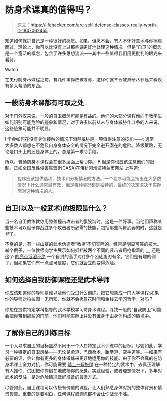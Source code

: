 # 防身术课真的值得吗？

> 原文：<https://lifehacker.com/are-self-defense-classes-really-worth-it-1847062455>

知道如何保护自己是一种很好的感觉。如果，但愿不会，有人不怀好意地与你擦肩而过，理论上，你可以比没有上过那些课更好地处理这种情况。但是“自卫”的概念是一个宽泛的概念，包含了许多思想流派——其中一些值得我们用更批判的眼光来看待。

Watch

在支付防身术课程之前，有几件事你应该考虑，这样你就不会被卖给从长远来看没有多大帮助的东西。

## 一般防身术课都有可取之处

对于门外汉来说，一般的自卫概念可能是有益的。他们的大部分课程倾向于教学生如何识别可能危险的迹象和情况，对于许多以前从未与身体威胁作斗争的人来说，这些迹象可能并不明显。

l 学会如何在没有身体接触的情况下消除威胁是一项值得注意的技能——t 通常，大多数人都想在不危及自身身体安全的情况下完全避开潜在的危险。降级策略，无论是口头上的还是身体上的，总是第一求助手段。

所以，普通防身术课程会在很多层面上帮助你。 B 但是你也应该注意他们的限制。正如全国反性侵害联盟(NCASA)在俄勒冈州波特兰市网站 [上写道:](https://www.portlandoregon.gov/police/article/61885)

> 程序应该提供选项、技术和分析情况的方法。一个程序可能会指出在大多数情况下什么通常最有效，但是每种情况都是独特的，最终的决定取决于实际面对这种情况的人。

## 自卫(以及一般武术)的极限是什么？

当一名自卫教练教你用膝盖撞击攻击者的腹股沟时，这是一件好事。当他们声称某些技术可以赋予你战胜多个攻击者所必需的技能，包括那些挥舞武器的时，这就是*坏*了。

不幸的是，有一些山寨的武术伪造者“教授”不切实际的、经常是明显可笑的技术。举个例子，一位教师向学生展示如何抵挡被两个不同的袭击者用枪指着的 [*。*](https://www.instagram.com/p/CPdXdwElfT2/) 还是这个 [的亮点滔滔不绝](https://www.youtube.com/watch?v=4XmRM0Qqj8k) 一个自封的高手对付多个凶徒游刃有余。它们是有趣的例子，但如果它们有一点点可信度，它们就会立刻变得危险。

## 如何选择自我防御课程还是武术导师

你应该知道你的导师是谁以及他们受过什么训练。把它想象成一门大学课程:如果你的导师对柏拉图一无所知，你就不会愿意花时间和金钱去学习哲学，对吗？

你想在提供特定学科指导的武术学校学习防身术课程。寻找一般的“自我防卫”可能会把你带到那些的门前，他们可能实际上并没有置身于由身体构成的情境中。

## 了解你自己的训练目标

一个人寻求自卫的目标显然不同于一个人在特定武术训练中的目标。尽管如此，学习一种特定的自卫风格——无论是柔道、巴西柔术、跆拳道、空手道等。—如果有必要的话，会让你有更多的身体锻炼来更好地运用你的技能。由于你不会真的在防身术课上全力对抗，你可能需要 [踏上一段旅程](https://lifehacker.com/which-martial-art-is-right-for-you-1846189330) 在一种特定的武术中，去真正理解有人推你、试图把你摔倒在地或揍你的感觉。实践经验，或者理想情况下，多年对武术的专注，是对危险情况做好准备的最佳方式。

尽管如此，自卫课程可以传授有价值的课程，让人们熟悉身体对抗的整体背景和情景警告。重要的是要明白，任何课程或训练都不会让你战无不胜。
